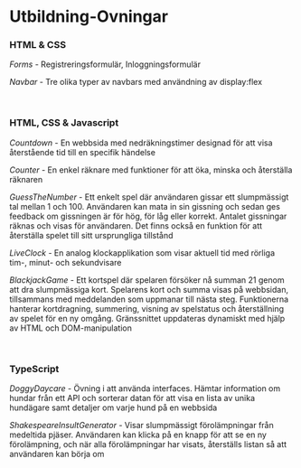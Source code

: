 # Utbildning-Ovningar  


### HTML & CSS  
*Forms* - Registreringsformulär, Inloggningsformulär  

*Navbar* - Tre olika typer av navbars med användning av display:flex  

<br>
  
### HTML, CSS & Javascript  
*Countdown* - En webbsida med nedräkningstimer designad för att visa återstående tid till en specifik händelse  

*Counter* - En enkel räknare med funktioner för att öka, minska och återställa räknaren  

*GuessTheNumber* - Ett enkelt spel där användaren gissar ett slumpmässigt tal mellan 1 och 100. Användaren kan mata in sin gissning och sedan ges feedback om gissningen är för hög, för låg eller korrekt. Antalet gissningar räknas och visas för användaren. Det finns också en funktion för att återställa spelet till sitt ursprungliga tillstånd  

*LiveClock* - En analog klockapplikation som visar aktuell tid med rörliga tim-, minut- och sekundvisare  

*BlackjackGame* - Ett kortspel där spelaren försöker nå summan 21 genom att dra slumpmässiga kort. Spelarens kort och summa visas på webbsidan, tillsammans med meddelanden som uppmanar till nästa steg. Funktionerna hanterar kortdragning, summering, visning av spelstatus och återställning av spelet för en ny omgång. Gränssnittet uppdateras dynamiskt med hjälp av HTML och DOM-manipulation

<br>

###  TypeScript
*DoggyDaycare* - Övning i att använda interfaces. Hämtar information om hundar från ett API och sorterar datan för att visa en lista av unika hundägare samt detaljer om varje hund på en webbsida  

*ShakespeareInsultGenerator* - Visar slumpmässigt förolämpningar från medeltida pjäser. Användaren kan klicka på en knapp för att se en ny förolämpning, och när alla förolämpningar har visats, återställs listan så att användaren kan börja om
